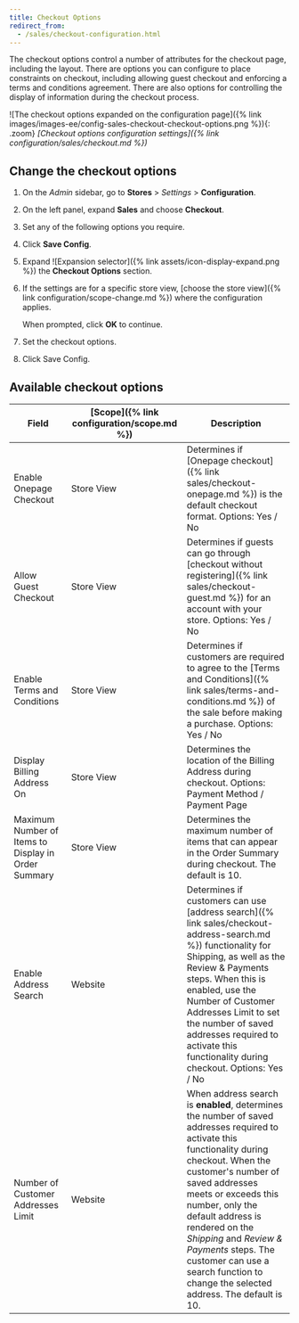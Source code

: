 ```yaml
---
title: Checkout Options
redirect_from:
  - /sales/checkout-configuration.html
---
```


The checkout options control a number of attributes for the checkout page, including the layout. There are options you can configure to place constraints on checkout, including allowing guest checkout and enforcing a terms and conditions agreement. There are also options for controlling the display of information during the checkout process.

![The checkout options expanded on the configuration page]({% link images/images-ee/config-sales-checkout-checkout-options.png %}){: .zoom}
_[Checkout options configuration settings]({% link configuration/sales/checkout.md %})_

## Change the checkout options

1. On the _Admin_ sidebar, go to **Stores** > _Settings_ > **Configuration**.
1. On the left panel, expand **Sales** and choose **Checkout**.
1. Set any of the following options you require.
1. Click **Save Config**.

1. Expand ![Expansion selector]({% link assets/icon-display-expand.png %}) the **Checkout Options** section.

1. If the settings are for a specific store view, [choose the store view]({% link configuration/scope-change.md %}) where the configuration applies.

   When prompted, click **OK** to continue.

1. Set the checkout options.

1. Click <span class="btn">Save Config</span>.

## Available checkout options

|Field|[Scope]({% link configuration/scope.md %})|Description|
|--- |--- |--- |
|Enable Onepage Checkout|Store View|Determines if [Onepage checkout]({% link sales/checkout-onepage.md %}) is the default checkout format. Options: Yes / No|
|Allow Guest Checkout|Store View|Determines if guests can go through [checkout without registering]({% link sales/checkout-guest.md %}) for an account with your store. Options: Yes / No|
|Enable Terms and Conditions|Store View|Determines if customers are required to agree to the [Terms and Conditions]({% link sales/terms-and-conditions.md %}) of the sale before making a purchase. Options: Yes / No|
|Display Billing Address On|Store View|Determines the location of the Billing Address during checkout. Options: Payment Method / Payment Page|
|Maximum Number of Items to Display in Order Summary|Store View|Determines the maximum number of items that can  appear in the Order Summary during checkout. The default is 10.|
|<span class="ee-only">Enable Address Search</span>|Website|Determines if customers can use [address search]({% link sales/checkout-address-search.md %}) functionality for Shipping, as well as the Review & Payments steps. When this is enabled, use the Number of Customer Addresses Limit to set the number of saved addresses required to activate this functionality during checkout. Options: Yes / No|
|<span class="ee-only">Number of Customer Addresses Limit</span>|Website|When address search is **enabled**, determines the number of saved addresses required to activate this functionality during checkout. When the customer's number of saved addresses meets or exceeds this number, only the default address is rendered on the _Shipping_ and _Review & Payments_ steps. The customer can use a search function to change the selected address. The default is 10.|
